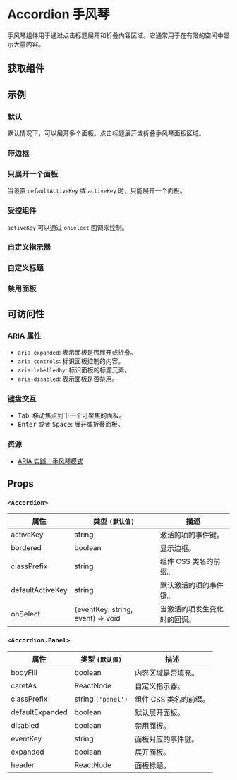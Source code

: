 # Accordion 手风琴

手风琴组件用于通过点击标题展开和折叠内容区域。它通常用于在有限的空间中显示大量内容。

## 获取组件

<!--{include:<import-guide>}-->

## 示例

### 默认

默认情况下，可以展开多个面板。点击标题展开或折叠手风琴面板区域。

<!--{include:`basic.md`}-->

### 带边框

<!--{include:`bordered.md`}-->

### 只展开一个面板

当设置 `defaultActiveKey` 或 `activeKey` 时，只能展开一个面板。

<!--{include:`accordion.md`}-->

### 受控组件

`activeKey` 可以通过 `onSelect` 回调来控制。

<!--{include:`controlled.md`}-->

### 自定义指示器

<!--{include:`custom-indicator.md`}-->

### 自定义标题

<!--{include:`custom-header.md`}-->

### 禁用面板

<!--{include:`disabled-panel.md`}-->

## 可访问性

### ARIA 属性

- `aria-expanded`: 表示面板是否展开或折叠。
- `aria-controls`: 标识面板控制的内容。
- `aria-labelledby`: 标识面板的标题元素。
- `aria-disabled`: 表示面板是否禁用。

### 键盘交互

- <kbd>Tab</kbd>: 移动焦点到下一个可聚焦的面板。
- <kbd>Enter</kbd> 或者 <kbd>Space</kbd>: 展开或折叠面板。

### 资源

- [ARIA 实践：手风琴模式](https://www.w3.org/WAI/translations/#accordion)

## Props

### `<Accordion>`

<!-- prettier-sort-markdown-table -->

| 属性             | 类型 `(默认值)`                   | 描述                         |
| ---------------- | --------------------------------- | ---------------------------- |
| activeKey        | string                            | 激活的项的事件键。           |
| bordered         | boolean                           | 显示边框。                   |
| classPrefix      | string                            | 组件 CSS 类名的前缀。        |
| defaultActiveKey | string                            | 默认激活的项的事件键。       |
| onSelect         | (eventKey: string, event) => void | 当激活的项发生变化时的回调。 |

### `<Accordion.Panel>`

<!-- prettier-sort-markdown-table -->

| 属性            | 类型 `(默认值)`    | 描述                  |
| --------------- | ------------------ | --------------------- |
| bodyFill        | boolean            | 内容区域是否填充。    |
| caretAs         | ReactNode          | 自定义指示器。        |
| classPrefix     | string `('panel')` | 组件 CSS 类名的前缀。 |
| defaultExpanded | boolean            | 默认展开面板。        |
| disabled        | boolean            | 禁用面板。            |
| eventKey        | string             | 面板对应的事件键。    |
| expanded        | boolean            | 展开面板。            |
| header          | ReactNode          | 面板标题。            |
